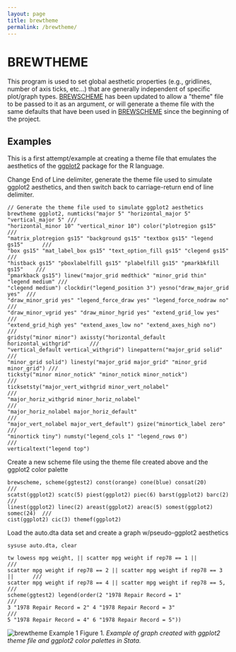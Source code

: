 ```yaml
---
layout: page
title: brewtheme
permalink: /brewtheme/
---
```


# BREWTHEME

This program is used to set global aesthetic properties (e.g., gridlines, number of axis ticks, etc...) that are generally independent of specific plot/graph types. [BREWSCHEME](https://wbuchanan.github.io/brewscheme) has been updated to allow a "theme" file to be passed to it as an argument, or will generate a theme file with the same defaults that have been used in [BREWSCHEME](https://wbuchanan.github.io/brewscheme/brewscheme) since the beginning of the project.  


## Examples
This is a first attempt/example at creating a theme file that emulates the aesthetics of the 
[ggplot2](https://github.com/hadley/ggplot2) package for the R language.  

Change End of Line delimiter, generate the theme file used to simulate ggplot2 aesthetics, and then switch back to carriage-return end of line delimiter.

```
// Generate the theme file used to simulate ggplot2 aesthetics
brewtheme ggplot2, numticks("major 5" "horizontal_major 5" "vertical_major 5" ///    
"horizontal_minor 10" "vertical_minor 10") color("plotregion gs15" 			 ///   
"matrix_plotregion gs15" "background gs15" "textbox gs15" "legend gs15" 	 ///   
"box gs15" "mat_label_box gs15" "text_option_fill gs15" "clegend gs15" 		 ///   
"histback gs15" "pboxlabelfill gs15" "plabelfill gs15" "pmarkbkfill gs15"	 ///    
"pmarkback gs15") linew("major_grid medthick" "minor_grid thin" "legend medium" ///   
"clegend medium") clockdir("legend_position 3") yesno("draw_major_grid yes"  ///   
"draw_minor_grid yes" "legend_force_draw yes" "legend_force_nodraw no" 		 ///   
"draw_minor_vgrid yes" "draw_minor_hgrid yes" "extend_grid_low yes" 		 ///   
"extend_grid_high yes" "extend_axes_low no" "extend_axes_high no") 			 ///   
gridsty("minor minor") axissty("horizontal_default horizontal_withgrid" 	 ///   
"vertical_default vertical_withgrid") linepattern("major_grid solid" 		 ///   
"minor_grid solid") linesty("major_grid major_grid" "minor_grid minor_grid") ///    
ticksty("minor minor_notick" "minor_notick minor_notick") 					 ///   
ticksetsty("major_vert_withgrid minor_vert_nolabel" 						 ///   
"major_horiz_withgrid minor_horiz_nolabel" 									 ///   
"major_horiz_nolabel major_horiz_default" 									 ///   
"major_vert_nolabel major_vert_default") gsize("minortick_label zero" 		 ///   
"minortick tiny") numsty("legend_cols 1" "legend_rows 0") 					 ///   
verticaltext("legend top")
```
 
Create a new scheme file using the theme file created above and the ggplot2 color palette

```
brewscheme, scheme(ggtest2) const(orange) cone(blue) consat(20) 			 ///  
scatst(ggplot2) scatc(5) piest(ggplot2) piec(6) barst(ggplot2) barc(2) 		 ///   
linest(ggplot2) linec(2) areast(ggplot2) areac(5) somest(ggplot2) somec(24)  ///   
cist(ggplot2) cic(3) themef(ggplot2)
```

Load the auto.dta data set and create a graph w/pseudo-ggplot2 aesthetics

```
sysuse auto.dta, clear

tw lowess mpg weight, || scatter mpg weight if rep78 == 1 || 				 ///   
scatter mpg weight if rep78 == 2 || scatter mpg weight if rep78 == 3 || 	 ///   
scatter mpg weight if rep78 == 4 || scatter mpg weight if rep78 == 5, 		 ///   
scheme(ggtest2) legend(order(2 "1978 Repair Record = 1" 					 ///   
3 "1978 Repair Record = 2" 4 "1978 Repair Record = 3"						 ///   
5 "1978 Repair Record = 4" 6 "1978 Repair Record = 5"))
```   

![brewtheme Example 1](../img/ggthemeTest.png)
Figure 1. *Example of graph created with ggplot2 theme file and ggplot2 color palettes in Stata.*